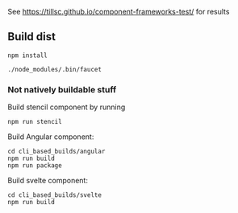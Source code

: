 See https://tillsc.github.io/component-frameworks-test/ for results

## Build dist

    npm install

    ./node_modules/.bin/faucet

### Not natively buildable stuff

Build stencil component by running

    npm run stencil

Build Angular component:

    cd cli_based_builds/angular
    npm run build
    npm run package

Build svelte component:

    cd cli_based_builds/svelte
    npm run build
